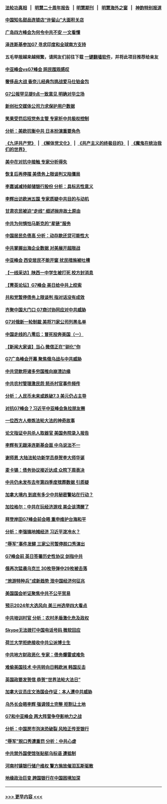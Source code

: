 #### [法轮功真相](https://github.com/gfw-breaker/truth/blob/master/README.md?t=0) &nbsp;&nbsp;|&nbsp;&nbsp; [明慧二十周年报告](https://github.com/gfw-breaker/mh-reports/blob/master/README.md?t=0) &nbsp;&nbsp;|&nbsp;&nbsp;[明慧期刊](https://github.com/gfw-breaker/mh-qikan) &nbsp;&nbsp;|&nbsp;&nbsp; [明慧海外之窗](https://github.com/gfw-breaker/mh-news/blob/master/README.md?t=0) &nbsp;&nbsp;|&nbsp;&nbsp; [神韵特别报道](https://github.com/gfw-breaker/mh-news/blob/master/shenyun.md?t=0)
#### [中国知名甜品连锁店“许留山”大面积关店](../pages/nf4514/n14001036.md?t=05211543) 
#### [广岛四方峰会为何令中共不安 一文看懂](../pages/nf4514/n14000959.md?t=05211543) 
#### [泽连斯基参加G7 寻求印度和全球南方支持](../pages/nf4514/n14001006.md?t=05211543) 
#### 五毛举报越来越频繁，请网友们前往下载 [一键翻墙软件](https://github.com/gfw-breaker/ssr-accounts)，并将此项目推荐给亲友
#### [中亚峰会vsG7峰会 网民围观感叹](../pages/nf4514/n14000885.md?t=05211543) 
#### [奢侈品大战 香奈儿经典包挑战爱马仕铂金包](../pages/nf4514/n14000561.md?t=05211543) 
#### [G7公报罕见提9点一致意见 明确对华立场](../pages/nf4514/n14000957.md?t=05211543) 
#### [新创社交媒体公司力求保护用户数据](../pages/nf4514/n14000943.md?t=05211543) 
#### [笑果受罚后招党务主管 专家析中共极权控制](../pages/nf4514/n14000652.md?t=05211543) 
#### [分析：美欧抗衡中共 日本扮演重要角色](../pages/nf4514/n14000437.md?t=05211543) 
#### [《九评共产党》](https://github.com/begood0513/9ping.md/blob/master/README.md) &nbsp;|&nbsp; [《解体党文化》](../../../../jtdwh.md/blob/master/README.md)  &nbsp;|&nbsp; [《共产主义的终极目的》](../../../../gczydzjmd.md/blob/master/README.md) &nbsp;|&nbsp; [《魔鬼在统治我们的世界》](../../../../mgztzwmdsj.md/blob/master/README.md) 
#### [美中在对抗中接触 专家分析得失](../pages/nf4514/n13999972.md?t=05211543) 
#### [恢复后再停摆 美债务上限谈判又陷僵局](../pages/nf4514/n14000582.md?t=05211543) 
#### [李嘉诚减持邮储银行股份 分析：具标志性意义](../pages/nf4514/n14000620.md?t=05211543) 
#### [李辉出访欧洲五国 专家质疑中共目的与动机](../pages/nf4514/n14000573.md?t=05211543) 
#### [甘肃农民被迫“走线” 细述抛弃故土原由](../pages/nf4514/n14000513.md?t=05211543) 
#### [中共为何惧怕马斯克的“星链”服务](../pages/nf4514/n14000539.md?t=05211543) 
#### [中国居民负债高 分析：动存款还贷可能性大](../pages/nf4514/n14000503.md?t=05211543) 
#### [中共掌握出海企业数据 对美展开超限战](../pages/nf4514/n14000185.md?t=05211543) 
#### [中亚峰会 西安居民不能开窗 扰民措施被吐槽](../pages/nf4514/n14000452.md?t=05211543) 
#### [【一线采访】陕西一中学生被打死 校方封消息](../pages/nf4514/n14000472.md?t=05211543) 
#### [【菁英论坛】G7峰会 美日给中共上绞索](../pages/nf4514/n14000458.md?t=05211543) 
#### [共和党暂停债务上限谈判 指对话没有成效](../pages/nf4514/n14000470.md?t=05211543) 
#### [齐聚中国大门口 G7商讨协同应对中共威胁](../pages/nf4514/n14000467.md?t=05211543) 
#### [G7对俄新一轮制裁 美将71家公司列黑名单](../pages/nf4514/n14000431.md?t=05211543) 
#### [中国走线的八零后：冒死投奔美国（一）](../pages/nf4514/n14000184.md?t=05211543) 
#### [【新闻大家谈】当心 微信正在“驯化”你](../pages/nf4514/n14000366.md?t=05211543) 
#### [G7广岛峰会开幕 聚焦俄乌战与中共威胁](../pages/nf4514/n14000135.md?t=05211543) 
#### [中共贷款将诸多穷国推向崩溃边缘](../pages/nf4514/n13999828.md?t=05211543) 
#### [中共农村管理激民怨 怒杀村官事件频传](../pages/nf4514/n13999858.md?t=05211543) 
#### [分析：人民币未来或跌破7.3 美元仍占主导](../pages/nf4514/n13999825.md?t=05211543) 
#### [对抗G7峰会？习近平中亚峰会急拉朋友圈](../pages/nf4514/n13998969.md?t=05211543) 
#### [一位西方人修炼法轮大法的神奇故事](../pages/nf4514/n13999907.md?t=05211543) 
#### [论文指证中共杀人取器官 美国务院录入报告](../pages/nf4514/n13999890.md?t=05211543) 
#### [李辉有无跟泽连斯基会面 中乌说法不一](../pages/nf4514/n13999810.md?t=05211543) 
#### [谢师恩 大陆法轮功新学员恭贺李大师华诞](../pages/nf4514/n13999582.md?t=05211543) 
#### [麦卡锡：债务协议接近达成 众院下周表决](../pages/nf4514/n13999833.md?t=05211543) 
#### [中共仍未发布去年第四季度殡葬数据 引质疑](../pages/nf4514/n13999583.md?t=05211543) 
#### [加拿大境内 到底有多少中共秘密警站在行动？](../pages/nf4514/n13999211.md?t=05211543) 
#### [加拉格尔：中共在玩经济游戏 美企该清醒了](../pages/nf4514/n13999689.md?t=05211543) 
#### [拜登岸田G7峰会前会晤 重申维护台海和平](../pages/nf4514/n13999686.md?t=05211543) 
#### [分析：李强搞地摊经济 习近平泼冷水？](../pages/nf4514/n13999277.md?t=05211543) 
#### [“辱军”事件发酵 三家公司暂停脱口秀演出](../pages/nf4514/n13999593.md?t=05211543) 
#### [G7峰会前 英日签署历史性协议 剑指中共](../pages/nf4514/n13999574.md?t=05211543) 
#### [俄再次猛袭乌克兰 30枚导弹中29枚被击落](../pages/nf4514/n13999534.md?t=05211543) 
#### [“旅游特种兵”成新趋势 泄中国经济何征兆](../pages/nf4514/n13999308.md?t=05211543) 
#### [美国国会听证聚焦中共不公平贸易](../pages/nf4514/n13999121.md?t=05211543) 
#### [预示2024年大选风向 美三州选举四大看点](../pages/nf4514/n13999110.md?t=05211543) 
#### [中共培训村官 分析：农村矛盾激化危及政权](../pages/nf4514/n13999293.md?t=05211543) 
#### [Skype无法拨打中国电话号码 微软回应](../pages/nf4514/n13999239.md?t=05211543) 
#### [荷兰大学拒绝接收中共公派博士生](../pages/nf4514/n13999064.md?t=05211543) 
#### [中共地方财政恶化 专家：债务爆雷或难免](../pages/nf4514/n13999142.md?t=05211543) 
#### [难偷美国技术 中共转向日韩欧洲 韩国反击](../pages/nf4514/n13999113.md?t=05211543) 
#### [英国政要发贺信 恭贺“世界法轮大法日”](../pages/nf4514/n13998439.md?t=05211543) 
#### [加拿大议员庄文浩国会作证：本人遭中共威胁](../pages/nf4514/n13998544.md?t=05211543) 
#### [乌外长会晤李辉 强调领土完整 拒割让土地](../pages/nf4514/n13999046.md?t=05211543) 
#### [G7和中亚峰会 两大阵营争夺影响力之战](../pages/nf4514/n13999040.md?t=05211543) 
#### [分析：中国房市泡沫恐破裂 风险正传至银行](../pages/nf4514/n13999062.md?t=05211543) 
#### [“辱军”脱口秀遭重罚 分析：中共心虚](../pages/nf4514/n13998728.md?t=05211543) 
#### [中共禁外国使馆张贴挺乌标语 遭抵制](../pages/nf4514/n13998907.md?t=05211543) 
#### [河南村镇银行储户维权 警方施放催泪瓦斯驱散](../pages/nf4514/n13998750.md?t=05211543) 
#### [地缘政治巨变 跨国银行在中国困境加深](../pages/nf4514/n13998642.md?t=05211543) 

----
#### [ >>> 更早内容 <<< ](../indexes/nf4514-earlier.md)
